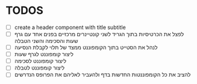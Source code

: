 # TODOS

- [ ] create a header component with title subtitle
- [ ] לפצל את הכרטיסיות בתוך הגריד לשני קונטיינרים מרכזיים בפנים אחד עם גרף שעות והסכימה והשני הטבלה
- [ ] לנהל את הסטייט בתוך הקומפוננט ממצד של תלוי לקבלת הנסיעה
- [ ] ליצור קומפוננט לגרף שעות
- [ ] ליצור קומפוננט לסכימה
- [ ] ליצור קומפוננט לטבלה
- [ ] להציב את כל הקומפוננטות החדשות בדף ולהעביר לאליהם את הפרופס הנדרשים
